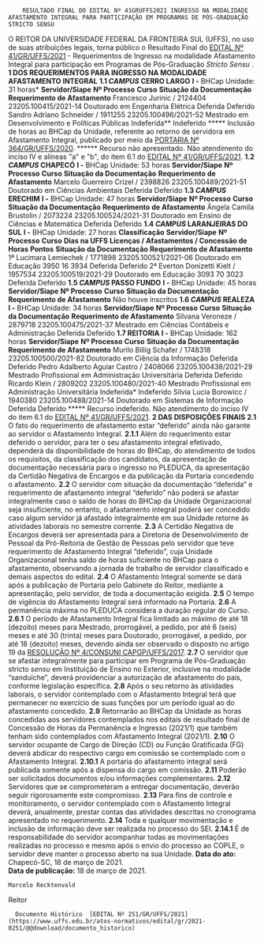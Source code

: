         RESULTADO FINAL DO EDITAL Nº 41GRUFFS2021 INGRESSO NA MODALIDADE AFASTAMENTO INTEGRAL PARA PARTICIPAÇÃO EM PROGRAMAS DE PÓS-GRADUAÇÃO STRICTO SENSU  

 O REITOR DA UNIVERSIDADE FEDERAL DA FRONTEIRA SUL (UFFS), no uso de suas atribuições legais, torna público o Resultado Final do [EDITAL Nº 41/GR/UFFS/2021](https://www.uffs.edu.br/atos-normativos/edital/gr/2021-0041) - Requerimentos de Ingresso na modalidade Afastamento Integral para participação em Programas de Pós-Graduação *Stricto Sensu* .  **1 DOS REQUERIMENTOS PARA INGRESSO NA MODALIDADE AFASTAMENTO INTEGRAL** **1.1 *CAMPUS*  CERRO LARGO** **I -**  BHCap Unidade: 31 horas*     **Servidor/Siape**   **Nº Processo**   **Curso**   **Situação da Documentação**   **Requerimento de Afastamento**     Francesco Jurinic / 2124404   23205.100415/2021-14   Doutorado em Engenharia Elétrica   Deferida   Deferido     Sandro Adriano Schneider / 1911255   23205.100496/2021-52   Mestrado em Desenvolvimento e Políticas Públicas   Indeferida**   Indeferido     *****  Inclusão de horas ao BHCap da Unidade, referente ao retorno de servidora em Afastamento Integral, publicado por meio da [PORTARIA Nº 364/GR/UFFS/2020](https://www.uffs.edu.br/atos-normativos/portaria/gr/2020-0364). ******  Recurso não apresentado. Não atendimento do inciso IV e alíneas "a" e "b", do item 6.1 do [EDITAL Nº 41/GR/UFFS/2021](https://www.uffs.edu.br/atos-normativos/edital/gr/2021-0041). **1.2 *CAMPUS*  CHAPECÓ** **I -**  BHCap Unidade: 53 horas     **Servidor/Siape**   **Nº Processo**   **Curso**   **Situação da Documentação**   **Requerimento de Afastamento**     Marcelo Guerreiro Crizel / 2398826   23205.100489/2021-51   Doutorado em Ciências Ambientais   Deferida   Deferido     **1.3 *CAMPUS*  ERECHIM** **I -**  BHCap Unidade: 47 horas     **Servidor/Siape**   **Nº Processo**   **Curso**   **Situação da Documentação**   **Requerimento de Afastamento**     Ângela Camila Brustolin / 2073224   23205.100524/2021-31   Doutorado em Ensino de Ciências e Matemática   Deferida   Deferido     **1.4 *CAMPUS*  LARANJEIRAS DO SUL** **I -**  BHCap Unidade: 27 horas     **Classificação**   **Servidor/Siape**   **Nº Processo**   **Curso**   **Dias na UFFS**   **Licenças / Afastamentos / Concessão de Horas**   **Pontos**   **Situação da Documentação**   **Requerimento de Afastamento**     1ª   Lucimara Lemiechek / 1771898   23205.100521/2021-06   Doutorado em Educação   3950   16   3934   Deferida   Deferido     2ª   Everton Donizetti Kielt / 1957534   23205.100519/2021-29   Doutorado em Educação   3093   70   3023   Deferida   Deferido     **1.5 *CAMPUS*  PASSO FUNDO** **I -**  BHCap Unidade: 45 horas     **Servidor/Siape**   **Nº Processo**   **Curso**   **Situação da Documentação**    **Requerimento de Afastamento**     Não houve inscritos     **1.6 *CAMPUS*  REALEZA** **I -**  BHCap Unidade: 34 horas     **Servidor/Siape**   **Nº Processo**   **Curso**   **Situação da Documentação**   **Requerimento de Afastamento**     Silvana Veroneze / 2879718   23205.100475/2021-37   Mestrado em Ciências Contábeis e Administração   Deferida   Deferido     **1.7 REITORIA** **I -**  BHCap Unidade: 162 horas     **Servidor/Siape**   **Nº Processo**   **Curso**   **Situação da Documentação**   **Requerimento de Afastamento**     Murilo Billig Schafer / 1748318   23205.100500/2021-82   Doutorado em Ciência da Informação   Deferida   Deferido     Pedro Adalberto Aguiar Castro / 2408066   23205.100438/2021-29   Mestrado Profissional em Administração Universitária   Deferida   Deferido     Ricardo Klein / 2809202   23205.100480/2021-40   Mestrado Profissional em Administração Universitária   Indeferida*   Indeferido     Silvia Lucia Borowicc / 1940380   23205.100488/2021-14   Doutorado em Sistemas de Informação   Deferida   Deferido     *****  Recurso indeferido. Não atendimento do inciso IV do item 6.1 do [EDITAL Nº 41/GR/UFFS/2021](https://www.uffs.edu.br/atos-normativos/edital/gr/2021-0041).  **2 DAS DISPOSIÇÕES FINAIS** **2.1**  O fato do requerimento de afastamento estar “deferido” ainda não garante ao servidor o Afastamento Integral. **2.1.1**  Além do requerimento estar deferido o servidor, para ter o seu afastamento integral efetivado, dependerá da disponibilidade de horas do BHCap, do atendimento de todos os requisitos, da classificação dos candidatos, da apresentação de documentação necessária para o ingresso no PLEDUCA, da apresentação da Certidão Negativa de Encargos e da publicação da Portaria concedendo o afastamento. **2.2**  O servidor com situação da documentação “deferida” e requerimento de afastamento integral “deferido” não poderá se afastar integralmente caso o saldo de horas do BHCap da Unidade Organizacional seja insuficiente, no entanto, o afastamento integral poderá ser concedido caso algum servidor já afastado integralmente em sua Unidade retorne às atividades laborais no semestre corrente. **2.3**  A Certidão Negativa de Encargos deverá ser apresentada para a Diretoria de Desenvolvimento de Pessoal da Pró-Reitoria de Gestão de Pessoas pelo servidor que teve requerimento de Afastamento Integral “deferido”, cuja Unidade Organizacional tenha saldo de horas suficiente no BHCap para o afastamento, observando a jornada de trabalho de servidor classificado e demais aspectos do edital. **2.4**  O Afastamento Integral somente se dará após a publicação de Portaria pelo Gabinete do Reitor, mediante a apresentação, pelo servidor, de toda a documentação exigida. **2.5**  O tempo de vigência do Afastamento Integral será informado na Portaria. **2.6**  A permanência máxima no PLEDUCA considera a duração regular do Curso. **2.6.1**  O período de Afastamento Integral fica limitado ao máximo de até 18 (dezoito) meses para Mestrado, prorrogável, a pedido, por até 6 (seis) meses e até 30 (trinta) meses para Doutorado, prorrogável, a pedido, por até 18 (dezoito) meses, devendo ainda ser observado o disposto no artigo 19 da [RESOLUÇÃO Nº 4/CONSUNI CAPGP/UFFS/2017](https://www.uffs.edu.br/atos-normativos/resolucao/consunicapgp/2017-0004). **2.7**  O servidor que se afastar integralmente para participar em Programa de Pós-Graduação stricto *sensu*  em Instituição de Ensino no Exterior, inclusive na modalidade “sanduíche”, deverá providenciar a autorização de afastamento do país, conforme legislação específica. **2.8**  Após o seu retorno às atividades laborais, o servidor contemplado com o Afastamento Integral terá que permanecer no exercício de suas funções por um período igual ao do afastamento concedido. **2.9**  Retornarão ao BHCap da Unidade as horas concedidas aos servidores contemplados nos editais de resultado final de Concessão de Horas da Permanência e Ingresso (2021/1) que também tenham sido contemplados com Afastamento Integral (2021/1). **2.10**  O servidor ocupante de Cargo de Direção (CD) ou Função Gratificada (FG) deverá abdicar do respectivo cargo em comissão se contemplado com o Afastamento Integral. **2.10.1**  A portaria do afastamento integral será publicada somente após a dispensa do cargo em comissão. **2.11**  Poderão ser solicitados documentos e/ou informações complementares. **2.12**  Servidores que se comprometeram a entregar documentação, deverão seguir rigorosamente este compromisso. **2.13**  Para fins de controle e monitoramento, o servidor contemplado com o Afastamento Integral deverá, anualmente, prestar contas das atividades descritas no cronograma apresentado no requerimento. **2.14**  Toda e qualquer movimentação e inclusão de informação deve ser realizada no processo do SEI. **2.14.1**  É de responsabilidade do servidor acompanhar todas as movimentações realizadas no processo e mesmo após o envio do processo ao COPLE, o servidor deve manter o processo aberto na sua Unidade.        **Data do ato:** Chapecó-SC, 18 de março de 2021.   
 **Data de publicação:**  18 de março de 2021. 

    Marcelo Recktenvald   
 Reitor 

      Documento Histórico  [EDITAL Nº 251/GR/UFFS/2021](https://www.uffs.edu.br/atos-normativos/edital/gr/2021-0251/@@download/documento_historico)     
      